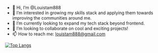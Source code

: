 - 👋 Hi, I’m @Louistam888
- 👀 I’m interested in growing my skills stack and applying
them towards improving the communities around me.
- 🌱 I’m currently looking to expand my tech stack beyond frontend.
- 💞️ I’m looking to collaborate on cool and exciting projects!
- 📫 How to reach me: louistam888@gmail.com

[![Top Langs](https://github-readme-stats.vercel.app/api/top-langs/?username=louistam888)](https://github.com/anuraghazra/github-readme-stats)
